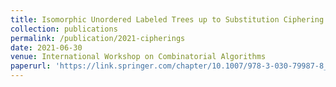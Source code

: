 ```yaml
---
title: Isomorphic Unordered Labeled Trees up to Substitution Ciphering
collection: publications
permalink: /publication/2021-cipherings
date: 2021-06-30
venue: International Workshop on Combinatorial Algorithms
paperurl: 'https://link.springer.com/chapter/10.1007/978-3-030-79987-8_27'
---
```

